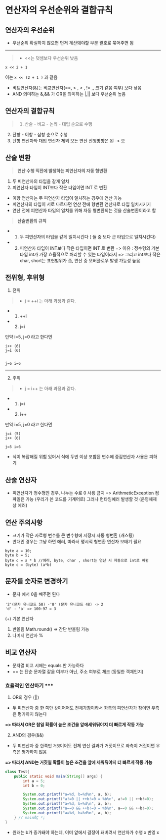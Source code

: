 # 연산자의 우선순위와 결합규칙
## 연산자의 우선순위
- 우선순위 확실하지 않으면 먼저 계산돼야할 부분 괄호로 묶어주면 됨
____
> - <<는 덧셈보다 우선순위 낮음
```
x << 2 + 1
```
이는 `x << (2 + 1 )` 과 같음
- 비트연산자(&)는 비교연산자(==, > , < , != ,, 크기 같음 여부) 보다 낮음
- AND 의미하는 &,&& 가 OR을 의미하는 |,|| 보다 우선순위 높음

## 연산자의 결합규칙
> 1) 산술 - 비교 - 논리 - 대입 순으로 수행
2) 단항 - 이항 - 삼항 순으로 수행
3) 단항 연산자와 대입 연산자 제외 모든 연산 진행방향은 왼 -> 오

## 산술 변환
> **연산 수행 직전에 발생하는 피연산자의 자동 형변환**
1) 두 피연산자의 타입을 같게 일치
2) 피연산자 타입이 INT보다 작은 타입이면 INT 로 변환

- 이항 연산자는 두 피연산자 타입이 일치하는 경우에 연산 가능
- 피연산자의 타입이 서로 다르다면 연산 전에 형변환 연산자로 타입 일치시키기
- 연산 전에 피연산자 타입의 일치를 위해 자동 형변환되는 것을 산술변환이라고 함

> **산술변환의 규칙**
- 1) 두 피연산자의 타입을 같게 일치시킨다 ( 둘 중 보다 큰 타입으로 일치시킨다)
- 2) 피연산자 타입이 INT보다 작은 타입이면 INT 로 변환
=> 이유 : 정수형의 기본타입 int가 가장 효율적으로 처리할 수 있는 타입이라서
=> 그리고 int보다 작은 char, short는 표현범위가 좁, 연산 중 오버플로우 발생 가능성 높음

## 전위형, 후위형 

1) 전위
> - j = ++i
는  아래 과정과 같다.
- 1) ++i
- 2) j=i

만약 i=5, j=0 라고 한다면
```
i++ (6)
j=i (6)


j=6 i=6
```
_____
2) 후위
> - j = i++
는  아래 과정과 같다.
- 1) j=i
- 2) i++

만약 i=5, j=0 라고 한다면
```
j=i (5)
i++ (6)

j=5 i=6
```

- 식이 복잡해질 위험 있어서 식에 두번 이상 포함된 변수에 증감연산자 사용은 피하기

## 산술 연산자
- 피연산자가 정수형인 경우, 나누는 수로 0 사용 금지 => ArithmeticException
컴파일은 가능 (우리가 쓴 코드를 기계어로)
그러나 런타임에러 발생할 것 (운영체제 상 에러)

## 연산 주의사항

- 크기가 작은 자료형 변수를 큰 변수형에 저장시 자동 형변환 (캐스팅)
- 반대인 경우는 그냥 하면 에러, 따라서 명시적 형변환 연산자 보태기 필요
```
byte a = 10;
byte b = 5;
byte c = a * b //에러, byte, char , short는 연산 시 자동으로 int로 바뀜
byte c = (byte) (a*b)
```

## 문자를 숫자로 변경하기
- 문자 에서 0을 빼주면 된다
```
'2'(문자 유니코드 50) -'0' (문자 유니코드 48) -> 2
'd' - 'a' => 100-97 = 3

```

(+) 기본 연산자
1) 반올림 
Math.round() => 간단 반올림 가능
2) 나머지 연산자 %


## 비교 연산자
- 문자열 비교 시에는 equals 만 가능하다
- == 는 단순 문자열 같음 여부가 아닌, 주소 여부로 체크 (동일한 객체인지)

### 효율적인 연산하기 ***
1) OR의 경우 (||)
- 두 피연산자 중 한 쪽만 `참`이어어도 전체가참이라서 좌측의 피연산자가 참이면 우측은 평가하지 않는다

**=> 따라서 OR은 참일 확률이 높은 조건을 앞에세워둬야지 더 빠르게 작동 가능**

2) AND의 경우(&&)
- 두 피연산자 중 한쪽만 `거짓`이어도 전체 연산 결과가 거짓이므로 좌측이 거짓이면 우측은 평가하지 않음

**=> 따라서 AND는 거짓일 확률이 높은 조건을 앞에 세워둬야지 더 빠르게 작동 가능**

```java
class Test{
	public static void main(String[] args) { 
		int a = 5;
		int b = 0;

		System.out.printf("a=%d, b=%d%n", a, b);
		System.out.printf("a!=0 || ++b!=0 = %b%n", a!=0 || ++b!=0);
		System.out.printf("a=%d, b=%d\n", a, b);
		System.out.printf("a==0 && ++b!=0 = %b%n", a==0 && ++b!=0);
		System.out.printf("a=%d, b=%d%n", a, b);
	} // mainÀÇ ³¡
}
```
- 원래는 b가 증가돼야 하는데, 이미 앞에서 결정이 돼버려서 연산자가 수행 x 반영 x